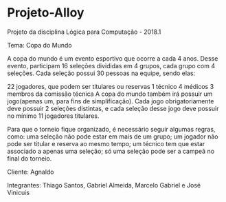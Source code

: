 # Projeto-Alloy
Projeto da disciplina Lógica para Computação - 2018.1 

Tema: Copa do Mundo

A copa do mundo é um evento esportivo que ocorre a cada 4 anos. Desse evento, participam 16 seleções divididas em 4 grupos, cada grupo com 4 seleções. Cada seleção possui 30 pessoas na equipe, sendo elas:

22 jogadores, que podem ser titulares ou reservas
1 técnico
4 médicos
3 membros da comissão técnica
A copa do mundo também irá possuir um jogo(apenas um, para fins de simplificação). Cada jogo obrigatoriamente deve possuir 2 seleções distintas, e cada seleção desse jogo deve possuir no mínimo 11 jogadores titulares.

Para que o torneio fique organizado, é necessário seguir algumas regras, como: uma seleção não pode estar em mais de um grupo; um jogador não pode ser titular e reserva ao mesmo tempo; um técnico tem que estar associado a apenas uma seleção; só uma seleção pode ser a campeã no final do torneio.

Cliente: Agnaldo

Integrantes: Thiago Santos, Gabriel Almeida, Marcelo Gabriel e José Vinicuis
